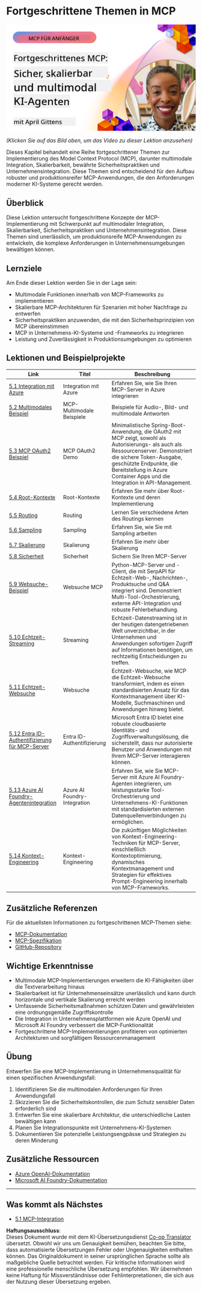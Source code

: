 <!--
CO_OP_TRANSLATOR_METADATA:
{
  "original_hash": "d204bc94ea6027d06a703b21b711ca57",
  "translation_date": "2025-07-29T00:58:05+00:00",
  "source_file": "05-AdvancedTopics/README.md",
  "language_code": "de"
}
-->
# Fortgeschrittene Themen in MCP

[![Fortgeschrittenes MCP: Sichere, skalierbare und multimodale KI-Agenten](../../../translated_images/06.42259eaf91fccfc6d06ef1c126c9db04bbff9e5f60a87b782a2ec2616163142f.de.png)](https://youtu.be/4yjmGvJzYdY)

_(Klicken Sie auf das Bild oben, um das Video zu dieser Lektion anzusehen)_

Dieses Kapitel behandelt eine Reihe fortgeschrittener Themen zur Implementierung des Model Context Protocol (MCP), darunter multimodale Integration, Skalierbarkeit, bewährte Sicherheitspraktiken und Unternehmensintegration. Diese Themen sind entscheidend für den Aufbau robuster und produktionsreifer MCP-Anwendungen, die den Anforderungen moderner KI-Systeme gerecht werden.

## Überblick

Diese Lektion untersucht fortgeschrittene Konzepte der MCP-Implementierung mit Schwerpunkt auf multimodaler Integration, Skalierbarkeit, Sicherheitspraktiken und Unternehmensintegration. Diese Themen sind unerlässlich, um produktionsreife MCP-Anwendungen zu entwickeln, die komplexe Anforderungen in Unternehmensumgebungen bewältigen können.

## Lernziele

Am Ende dieser Lektion werden Sie in der Lage sein:

- Multimodale Funktionen innerhalb von MCP-Frameworks zu implementieren
- Skalierbare MCP-Architekturen für Szenarien mit hoher Nachfrage zu entwerfen
- Sicherheitspraktiken anzuwenden, die mit den Sicherheitsprinzipien von MCP übereinstimmen
- MCP in Unternehmens-KI-Systeme und -Frameworks zu integrieren
- Leistung und Zuverlässigkeit in Produktionsumgebungen zu optimieren

## Lektionen und Beispielprojekte

| Link | Titel | Beschreibung |
|------|-------|-------------|
| [5.1 Integration mit Azure](./mcp-integration/README.md) | Integration mit Azure | Erfahren Sie, wie Sie Ihren MCP-Server in Azure integrieren |
| [5.2 Multimodales Beispiel](./mcp-multi-modality/README.md) | MCP-Multimodale Beispiele | Beispiele für Audio-, Bild- und multimodale Antworten |
| [5.3 MCP OAuth2 Beispiel](../../../05-AdvancedTopics/mcp-oauth2-demo) | MCP OAuth2 Demo | Minimalistische Spring-Boot-Anwendung, die OAuth2 mit MCP zeigt, sowohl als Autorisierungs- als auch als Ressourcenserver. Demonstriert die sichere Token-Ausgabe, geschützte Endpunkte, die Bereitstellung in Azure Container Apps und die Integration in API-Management. |
| [5.4 Root-Kontexte](./mcp-root-contexts/README.md) | Root-Kontexte | Erfahren Sie mehr über Root-Kontexte und deren Implementierung |
| [5.5 Routing](./mcp-routing/README.md) | Routing | Lernen Sie verschiedene Arten des Routings kennen |
| [5.6 Sampling](./mcp-sampling/README.md) | Sampling | Erfahren Sie, wie Sie mit Sampling arbeiten |
| [5.7 Skalierung](./mcp-scaling/README.md) | Skalierung | Erfahren Sie mehr über Skalierung |
| [5.8 Sicherheit](./mcp-security/README.md) | Sicherheit | Sichern Sie Ihren MCP-Server |
| [5.9 Websuche-Beispiel](./web-search-mcp/README.md) | Websuche MCP | Python-MCP-Server und -Client, die mit SerpAPI für Echtzeit-Web-, Nachrichten-, Produktsuche und Q&A integriert sind. Demonstriert Multi-Tool-Orchestrierung, externe API-Integration und robuste Fehlerbehandlung. |
| [5.10 Echtzeit-Streaming](./mcp-realtimestreaming/README.md) | Streaming | Echtzeit-Datenstreaming ist in der heutigen datengetriebenen Welt unverzichtbar, in der Unternehmen und Anwendungen sofortigen Zugriff auf Informationen benötigen, um rechtzeitig Entscheidungen zu treffen. |
| [5.11 Echtzeit-Websuche](./mcp-realtimesearch/README.md) | Websuche | Echtzeit-Websuche, wie MCP die Echtzeit-Websuche transformiert, indem es einen standardisierten Ansatz für das Kontextmanagement über KI-Modelle, Suchmaschinen und Anwendungen hinweg bietet. |
| [5.12 Entra ID-Authentifizierung für MCP-Server](./mcp-security-entra/README.md) | Entra ID-Authentifizierung | Microsoft Entra ID bietet eine robuste cloudbasierte Identitäts- und Zugriffsverwaltungslösung, die sicherstellt, dass nur autorisierte Benutzer und Anwendungen mit Ihrem MCP-Server interagieren können. |
| [5.13 Azure AI Foundry-Agentenintegration](./mcp-foundry-agent-integration/README.md) | Azure AI Foundry-Integration | Erfahren Sie, wie Sie MCP-Server mit Azure AI Foundry-Agenten integrieren, um leistungsstarke Tool-Orchestrierung und Unternehmens-KI-Funktionen mit standardisierten externen Datenquellenverbindungen zu ermöglichen. |
| [5.14 Kontext-Engineering](./mcp-contextengineering/README.md) | Kontext-Engineering | Die zukünftigen Möglichkeiten von Kontext-Engineering-Techniken für MCP-Server, einschließlich Kontextoptimierung, dynamisches Kontextmanagement und Strategien für effektives Prompt-Engineering innerhalb von MCP-Frameworks. |

## Zusätzliche Referenzen

Für die aktuellsten Informationen zu fortgeschrittenen MCP-Themen siehe:
- [MCP-Dokumentation](https://modelcontextprotocol.io/)
- [MCP-Spezifikation](https://spec.modelcontextprotocol.io/)
- [GitHub-Repository](https://github.com/modelcontextprotocol)

## Wichtige Erkenntnisse

- Multimodale MCP-Implementierungen erweitern die KI-Fähigkeiten über die Textverarbeitung hinaus
- Skalierbarkeit ist für Unternehmenseinsätze unerlässlich und kann durch horizontale und vertikale Skalierung erreicht werden
- Umfassende Sicherheitsmaßnahmen schützen Daten und gewährleisten eine ordnungsgemäße Zugriffskontrolle
- Die Integration in Unternehmensplattformen wie Azure OpenAI und Microsoft AI Foundry verbessert die MCP-Funktionalität
- Fortgeschrittene MCP-Implementierungen profitieren von optimierten Architekturen und sorgfältigem Ressourcenmanagement

## Übung

Entwerfen Sie eine MCP-Implementierung in Unternehmensqualität für einen spezifischen Anwendungsfall:

1. Identifizieren Sie die multimodalen Anforderungen für Ihren Anwendungsfall
2. Skizzieren Sie die Sicherheitskontrollen, die zum Schutz sensibler Daten erforderlich sind
3. Entwerfen Sie eine skalierbare Architektur, die unterschiedliche Lasten bewältigen kann
4. Planen Sie Integrationspunkte mit Unternehmens-KI-Systemen
5. Dokumentieren Sie potenzielle Leistungsengpässe und Strategien zu deren Minderung

## Zusätzliche Ressourcen

- [Azure OpenAI-Dokumentation](https://learn.microsoft.com/en-us/azure/ai-services/openai/)
- [Microsoft AI Foundry-Dokumentation](https://learn.microsoft.com/en-us/ai-services/)

---

## Was kommt als Nächstes

- [5.1 MCP-Integration](./mcp-integration/README.md)

**Haftungsausschluss**:  
Dieses Dokument wurde mit dem KI-Übersetzungsdienst [Co-op Translator](https://github.com/Azure/co-op-translator) übersetzt. Obwohl wir uns um Genauigkeit bemühen, beachten Sie bitte, dass automatisierte Übersetzungen Fehler oder Ungenauigkeiten enthalten können. Das Originaldokument in seiner ursprünglichen Sprache sollte als maßgebliche Quelle betrachtet werden. Für kritische Informationen wird eine professionelle menschliche Übersetzung empfohlen. Wir übernehmen keine Haftung für Missverständnisse oder Fehlinterpretationen, die sich aus der Nutzung dieser Übersetzung ergeben.